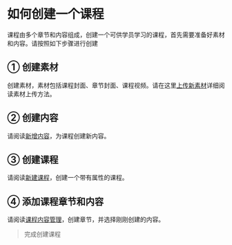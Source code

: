 # 如何创建一个课程

课程由多个章节和内容组成，创建一个可供学员学习的课程，首先需要准备好素材和内容。请按照如下步骤进行创建

## ① 创建素材

创建素材，素材包括课程封面、章节封面、课程视频。请在这里[上传新素材](/zh-cn/material?id=上传新素材)详细阅读素材上传方法。

## ② 创建内容

请阅读[新增内容](/zh-cn/content?id=新增内容)，为课程创建新内容。

## ③ 创建课程

请阅读[新建课程](/zh-cn/course?id=新建课程)，创建一个带有属性的课程。

## ④ 添加课程章节和内容

请阅读[课程内容管理](/zh-cn/course-detail?id=课程内容管理)，创建章节，并选择刚刚创建的内容。


> 完成创建课程

